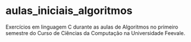 # aulas_iniciais_algoritmos
Exercícios em linguagem C durante as aulas de Algoritmos no primeiro semestre do Curso de Ciências da Computação na Universidade Feevale.
